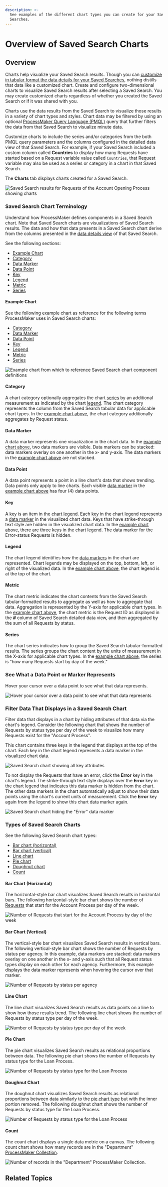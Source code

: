 ```yaml
---
description: >-
  See examples of the different chart types you can create for your Saved
  Searches.
---
```


# Overview of Saved Search Charts

## Overview

Charts help visualize your Saved Search results. Though you can [customize in tabular format the data details for your Saved Searches](../view-saved-searches-that-are-shared-with-you/configure-a-saved-search.md#configure-how-saved-search-results-display-in-tabular-format), nothing distills that data like a customized chart. Create and configure two-dimensional charts to visualize Saved Search results after selecting a Saved Search. You may create customized charts regardless of whether you created the Saved Search or if it was shared with you.

Charts use the data results from the Saved Search to visualize those results in a variety of chart types and styles. Chart data may be filtered by using an optional [ProcessMaker Query Language \(PMQL\)](../../search-processmaker-data-using-pmql.md) query that further filters the data from that Saved Search to visualize minute data.

Customize charts to include the series and/or categories from the both PMQL query parameters and the columns configured in the detailed data view of that Saved Search. For example, if your Saved Search included a custom column called **Countries** to display how many Requests have started based on a Request variable value called `Countries`, that Request variable may also be used as a series or category in a chart in that Saved Search.

The **Charts** tab displays charts created for a Saved Search.

![Saved Search results for Requests of the Account Opening Process showing charts](../../../.gitbook/assets/request-type-charts-tab-saved-search-package.png)

### Saved Search Chart Terminology

Understand how ProcessMaker defines components in a Saved Search chart. Note that Saved Search charts are visualizations of Saved Search results. The data and how that data presents in a Saved Search chart derive from the columns presented in the [data details view](../view-saved-searches-that-are-shared-with-you/view-search-results-for-a-saved-search.md) of that Saved Search.

See the following sections:

* [Example Chart](overview-of-saved-search-charts.md#example-chart)
* [Category](overview-of-saved-search-charts.md#category)
* [Data Marker](overview-of-saved-search-charts.md#data-marker)
* [Data Point](overview-of-saved-search-charts.md#data-point)
* [Key](overview-of-saved-search-charts.md#key)
* [Legend](overview-of-saved-search-charts.md#legend)
* [Metric](overview-of-saved-search-charts.md#metric)
* [Series](overview-of-saved-search-charts.md#series)

#### Example Chart

See the following example chart as reference for the following terms ProcessMaker uses in Saved Search charts:

* [Category](overview-of-saved-search-charts.md#category)
* [Data Marker](overview-of-saved-search-charts.md#data-marker)
* [Data Point](overview-of-saved-search-charts.md#data-point)
* [Key](overview-of-saved-search-charts.md#key)
* [Legend](overview-of-saved-search-charts.md#legend)
* [Metric](overview-of-saved-search-charts.md#metric)
* [Series](overview-of-saved-search-charts.md#series)

![Example chart from which to reference Saved Search chart component definitions](../../../.gitbook/assets/chart-call-outs-saved-search-package.png)

#### Category

A chart category optionally aggregates the chart [series](overview-of-saved-search-charts.md#series) by an additional measurement as indicated by the chart [legend](overview-of-saved-search-charts.md#legend). The chart category represents the column from the Saved Search tabular data for applicable chart types. In the [example chart above](overview-of-saved-search-charts.md#example-chart), the chart category additionally aggregates by Request status.

#### Data Marker

A data marker represents one visualization in the chart data. In the [example chart above](overview-of-saved-search-charts.md#example-chart), two data markers are visible. Data markers can be stacked: data markers overlay on one another in the x- and y-axis. The data markers in the [example chart above](overview-of-saved-search-charts.md#example-chart) are not stacked.

#### Data Point

A data point represents a point in a line chart's data that shows trending. Data points only apply to line charts. Each visible [data marker](overview-of-saved-search-charts.md#data-marker) in the [example chart above](overview-of-saved-search-charts.md#example-chart) has four \(4\) data points.

#### Key

A key is an item in the [chart legend](overview-of-saved-search-charts.md#legend-chart-legend). Each key in the chart legend represents a [data marker](overview-of-saved-search-charts.md#data-marker) in the visualized chart data. Keys that have strike-through text style are hidden in the visualized chart data. In the [example chart above](overview-of-saved-search-charts.md#example-chart), there are three keys in the chart legend. The data marker for the Error-status Requests is hidden.

#### Legend

The chart legend identifies how the [data markers](overview-of-saved-search-charts.md#data-marker) in the chart are represented. Chart legends may be displayed on the top, bottom, left, or right of the visualized data. In the [example chart above](overview-of-saved-search-charts.md#legend-chart-legend), the chart legend is at the top of the chart.

#### Metric

The chart metric indicates the chart contents from the Saved Search tabular-formatted results to aggregate as well as how to aggregate that data. Aggregation is represented by the Y-axis for applicable chart types. In the [example chart above](overview-of-saved-search-charts.md#example-chart), the chart metric is the Request ID as displayed in the **\#** column of Saved Search detailed data view, and then aggregated by the sum of all Requests by status.

#### Series

The chart series indicates how to group the Saved Search tabular-formatted results. The series groups the chart content by the units of measurement in the X-axis for applicable chart types. In the [example chart above](overview-of-saved-search-charts.md#example-chart), the series is "how many Requests start by day of the week."

### See What a Data Point or Marker Represents

Hover your cursor over a data point to see what that data represents.

![Hover your cursor over a data point to see what that data represents](../../../.gitbook/assets/bar-chart-vertical-stacked-example-saved-searches-package.png)

### Filter Data That Displays in a Saved Search Chart

Filter data that displays in a chart by hiding attributes of that data via the chart's legend. Consider the following chart that shows the number of Requests by status type per day of the week to visualize how many Requests exist for the "Account Process".

This chart contains three keys in the legend that displays at the top of the chart. Each key in the chart legend represents a data marker in the visualized chart data.

![Saved Search chart showing all key attributes](../../../.gitbook/assets/line-chart-request-all-attributes-example-saved-searches-package.png)

To not display the Requests that have an error, click the **Error** key in the chart's legend. The strike-through text style displays over the **Error** key in the chart legend that indicates this data marker is hidden from the chart. The other data markers in the chart automatically adjust to show their data points using the chart's current units of measurement. Click the **Error** key again from the legend to show this chart data marker again.

![Saved Search chart hiding the &quot;Error&quot; data marker](../../../.gitbook/assets/line-chart-request-hide-attribute-example-saved-searches-package.png)

### Types of Saved Search Charts

See the following Saved Search chart types:

* [Bar chart \(horizontal\)](overview-of-saved-search-charts.md#bar-chart-horizontal)
* [Bar chart \(vertical\)](overview-of-saved-search-charts.md#bar-chart-vertical)
* [Line chart](overview-of-saved-search-charts.md#line-chart)
* [Pie chart](overview-of-saved-search-charts.md#pie-chart)
* [Doughnut chart](overview-of-saved-search-charts.md#doughnut-chart)
* [Count](overview-of-saved-search-charts.md#count)

#### Bar Chart \(Horizontal\)

The horizontal-style bar chart visualizes Saved Search results in horizontal bars. The following horizontal-style bar chart shows the number of [Requests](../../requests/what-is-a-request.md) that start for the Account Process per day of the week.

![Number of Requests that start for the Account Process by day of the week](../../../.gitbook/assets/bar-chart-horizontal-example-saved-searches-package.png)

#### Bar Chart \(Vertical\)

The vertical-style bar chart visualizes Saved Search results in vertical bars. The following vertical-style bar chart shows the number of Requests by status per agency. In this example, data markers are stacked: data markers overlay on one another in the x- and y-axis such that all Request status types display on each other for each agency. Furthermore, this example displays the data marker represents when hovering the cursor over that marker.

![Number of Requests by status per agency](../../../.gitbook/assets/bar-chart-vertical-stacked-example-saved-searches-package.png)

#### Line Chart

The line chart visualizes Saved Search results as data points on a line to show how those results trend. The following line chart shows the number of Requests by status type per day of the week.

![Number of Requests by status type per day of the week](../../../.gitbook/assets/line-chart-request-all-attributes-example-saved-searches-package.png)

#### Pie Chart

The pie chart visualizes Saved Search results as relational proportions between data. The following pie chart shows the number of Requests by status type for the Loan Process.

![Number of Requests by status type for the Loan Process](../../../.gitbook/assets/pie-chart-example-saved-searches-package.png)

#### Doughnut Chart

The doughnut chart visualizes Saved Search results as relational proportions between data similarly to the [pie chart type](overview-of-saved-search-charts.md#pie-chart) but with the inner portion removed. The following doughnut chart shows the number of Requests by status type for the Loan Process.

![Number of Requests by status type for the Loan Process](../../../.gitbook/assets/doughnut-chart-example-saved-searches-package.png)

#### Count

The count chart displays a single data metric on a canvas. The following count chart shows how many records are in the "Department" [ProcessMaker Collection](../../../collections/what-is-a-collection.md).

![Number of records in the &quot;Department&quot; ProcessMaker Collection.](../../../.gitbook/assets/count-chart-example-saved-searches-package.png)

## Related Topics

